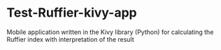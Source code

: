 # Test-Ruffier-kivy-app
Mobile application written in the Kivy library (Python) for calculating the Ruffier index with interpretation of the result
